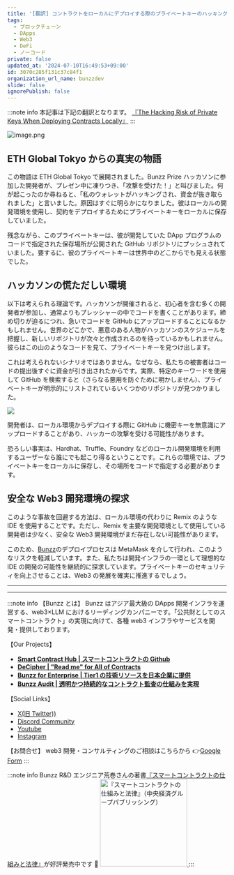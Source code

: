 ```yaml
---
title: '[翻訳] コントラクトをローカルにデプロイする際のプライベートキーのハッキングリスク'
tags:
  - ブロックチェーン
  - DApps
  - Web3
  - DeFi
  - ノーコード
private: false
updated_at: '2024-07-10T16:49:53+09:00'
id: 3070c285f131c37c84f1
organization_url_name: bunzzdev
slide: false
ignorePublish: false
---
```


:::note info
本記事は下記の翻訳となります。
[『The Hacking Risk of Private Keys When Deploying Contracts Locally』](https://blog.bunzz.dev/the-hacking-risk-of-private-keys-when-deploying-contracts-locally/)
:::

![image.png](https://qiita-image-store.s3.ap-northeast-1.amazonaws.com/0/1926720/632917ee-a8c4-7982-712c-90cd8532f8b3.png)

## ETH Global Tokyo からの真実の物語

この物語は ETH Global Tokyo で展開されました。Bunzz Prize ハッカソンに参加した開発者が、プレゼン中に凍りつき、「攻撃を受けた！」と叫びました。何が起こったのか尋ねると、「私のウォレットがハッキングされ、資金が抜き取られました」と言いました。原因はすぐに明らかになりました。彼はローカルの開発環境を使用し、契約をデプロイするためにプライベートキーをローカルに保存していました。

残念ながら、このプライベートキーは、彼が開発していた DApp プログラムのコードで指定された保存場所が公開された GitHub リポジトリにプッシュされていました。要するに、彼のプライベートキーは世界中のどこからでも見える状態でした。

## ハッカソンの慌ただしい環境

以下は考えられる理論です。ハッカソンが開催されると、初心者を含む多くの開発者が参加し、通常よりもプレッシャーの中でコードを書くことがあります。締め切りが迫るにつれ、急いでコードを GitHub にアップロードすることになるかもしれません。世界のどこかで、悪意のある人物がハッカソンのスケジュールを把握し、新しいリポジトリが次々と作成されるのを待っているかもしれません。彼らはこの山のようなコードを見て、プライベートキーを見つけ出します。

これは考えられないシナリオではありません。なぜなら、私たちの被害者はコードの提出後すぐに資金が引き出されたからです。実際、特定のキーワードを使用して GitHub を検索すると（さらなる悪用を防ぐために明かしません）、プライベートキーが明示的にリストされているいくつかのリポジトリが見つかりました。

![](https://super-translator.inaridiy.workers.dev/assets/image/a7c1eeaa-3a26-4ca4-a56d-7b0429a22364)

開発者は、ローカル環境からデプロイする際に GitHub に機密キーを無意識にアップロードすることがあり、ハッカーの攻撃を受ける可能性があります。

恐ろしい事実は、Hardhat、Truffle、Foundry などのローカル開発環境を利用するユーザーなら誰にでも起こり得るということです。これらの環境では、プライベートキーをローカルに保存し、その場所をコードで指定する必要があります。

## 安全な Web3 開発環境の探求

このような事故を回避する方法は、ローカル環境の代わりに Remix のような IDE を使用することです。ただし、Remix を主要な開発環境として使用している開発者は少なく、安全な Web3 開発環境がまだ存在しない可能性があります。

このため、[Bunzz](https://bunzz.dev/)のデプロイプロセスは MetaMask を介して行われ、このようなリスクを軽減しています。また、私たちは開発インフラの一環として理想的な IDE の開発の可能性を継続的に探求しています。プライベートキーのセキュリティを向上させることは、Web3 の発展を確実に推進するでしょう。

---

---

:::note info
【Bunzz とは】
Bunzz はアジア最大級の DApps 開発インフラを運営する、web3×LLM におけるリーディングカンパニーです。「公共財としてのスマートコントラクト」の実現に向けて、各種 web3 インフラやサービスを開発・提供しております。

【Our Projects】

- **[Smart Contract Hub | スマートコントラクトの Github](https://www.bunzz.dev/)**
- **[DeCipher | "Read me" for All of Contracts](https://www.bunzz.dev/decipher)**
- **[Bunzz for Enterprise | Tier1 の技術リソースを日本企業に提供](https://enterprise.bunzz.dev/ja)**
- **[Bunzz Audit | 透明かつ持続的なコントラクト監査の仕組みを実現](hhttps://www.bunzz.dev/audit)**

【Social Links】

- [X(旧 Twitter))](https://twitter.com/BunzzDev)
- [Discord Community](https://t.co/6hHgssJdvW)
- [Youtube](https://www.youtube.com/@bunzzdev)
- [Instagram](https://www.instagram.com/bunzzdev/)

【お問合せ】
web3 開発・コンサルティングのご相談はこちらから 👉[Google Form](https://forms.gle/4tgQjWSw2MMMZW6E6)
:::

:::note info
Bunzz R&D エンジニア荒巻さんの著書[『スマートコントラクトの仕組みと法律』](https://amzn.to/3V03sNH)が好評発売中です 📕
<a href="https://amzn.to/3V03sNH" rel="nofollow" referrerpolicy="no-referrer-when-downgrade">
<img
    src="https://m.media-amazon.com/images/I/81wopoZ1K4L._SY522_.jpg"
    alt="『スマートコントラクトの仕組みと法律』（中央経済グループパブリッシング）"
    width="200px"
    height="auto"
    Style="border: 0px;"
  />
</a>
:::

